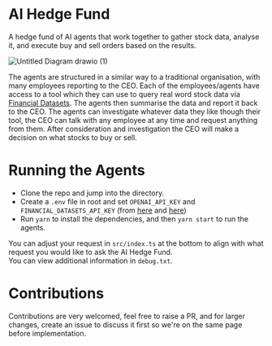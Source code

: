 # AI Hedge Fund

A hedge fund of AI agents that work together to gather stock data, analyse it, and execute buy and sell orders based on the results.

![Untitled Diagram drawio (1)](https://github.com/user-attachments/assets/11fbcbac-96e1-4909-bf3d-0f874a4ea278)

The agents are structured in a similar way to a traditional organisation, with many employees reporting to the CEO. Each of the employees/agents have access to a tool which they can use to query real word stock data via [Financial Datasets](https://www.financialdatasets.ai/). The agents then summarise the data and report it back to the CEO. The agents can investigate whatever data they like though their tool, the CEO can talk with any employee at any time and request anything from them. After consideration and investigation the CEO will make a decision on what stocks to buy or sell.

# Running the Agents

- Clone the repo and jump into the directory.
- Create a `.env` file in root and set `OPENAI_API_KEY` and `FINANCIAL_DATASETS_API_KEY` (from [here](https://platform.openai.com/chat-completions) and [here](https://www.financialdatasets.ai/))
- Run `yarn` to install the dependencies, and then `yarn start` to run the agents.

You can adjust your request in `src/index.ts` at the bottom to align with what request you would like to ask the AI Hedge Fund.  
You can view additional information in `debug.txt`.

# Contributions

Contributions are very welcomed, feel free to raise a PR, and for larger changes, create an issue to discuss it first so we're on the same page before implementation.
